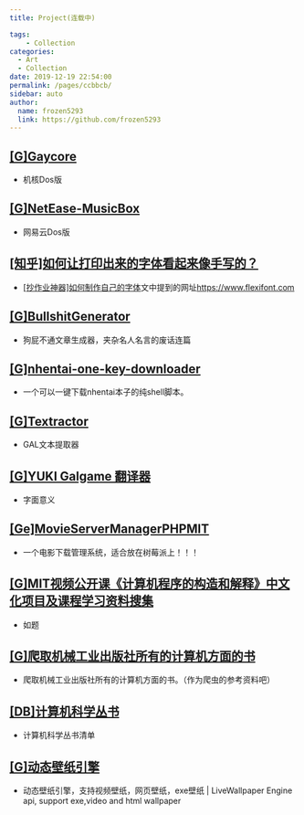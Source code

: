 ```yaml
---
title: Project(连载中)

tags: 
    - Collection
categories: 
  - Art
  - Collection
date: 2019-12-19 22:54:00
permalink: /pages/ccbbcb/
sidebar: auto
author: 
  name: frozen5293
  link: https://github.com/frozen5293
---
```

## __[[G]Gaycore](https://github.com/yihong0618/gaycore)__
- 机核Dos版

## __[[G]NetEase-MusicBox](https://github.com/darknessomi/musicbox)__
- 网易云Dos版

## __[[知乎]如何让打印出来的字体看起来像手写的？](https://www.zhihu.com/question/20308770)__
- [\[抄作业神器\]如何制作自己的字体](https://www.bilibili.com/video/av80014696)文中提到的网址<https://www.flexifont.com>

## __[[G]BullshitGenerator](https://github.com/menzi11/BullshitGenerator)__
- 狗屁不通文章生成器，夹杂名人名言的废话连篇

## __[[G]nhentai-one-key-downloader](https://github.com/Tsuk1ko/nhentai-one-key-downloader)__
- 一个可以一键下载nhentai本子的纯shell脚本。

## __[[G]Textractor](https://github.com/Artikash/Textractor)__
- GAL文本提取器

## __[[G]YUKI Galgame 翻译器](https://github.com/project-yuki/YUKI)__
- 字面意义

## __[[Ge]MovieServerManagerPHPMIT](https://gitee.com/hexpang/MovieServerManager)__
- 一个电影下载管理系统，适合放在树莓派上！！！

## __[[G]MIT视频公开课《计算机程序的构造和解释》中文化项目及课程学习资料搜集](https://github.com/DeathKing/Learning-SICP)__
- 如题

## __[[G]爬取机械工业出版社所有的计算机方面的书](https://github.com/yqylh/-Reptile)__
- 爬取机械工业出版社所有的计算机方面的书。（作为爬虫的参考资料吧）

## __[[DB]计算机科学丛书](https://book.douban.com/series/1163?page=8)__
- 计算机科学丛书清单

## __[[G]动态壁纸引擎](https://github.com/giant-app/LiveWallpaperEngine)__
- 动态壁纸引擎，支持视频壁纸，网页壁纸，exe壁纸 | LiveWallpaper Engine api, support exe,video and html wallpaper



